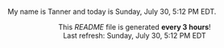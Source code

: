 My name is Tanner and today is Sunday, July 30, 5:12 PM EDT.

<p align="center">This <i>README</i> file is generated <b>every 3 hours</b>!</br>Last refresh: Sunday, July 30, 5:12 PM EDT<br /></p>
